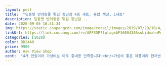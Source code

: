 ```yaml
---
layout: post 
title:  "딩동펫 반려동물 튀김 장난감 4종 세트, 혼합 색상, 1세트" 
description: 딩동펫 반려동물 튀김 장난감 ..
date: 2020-09-05 16:31:34 
img: https://static.coupangcdn.com/image/retail/images/2019/07/29/10/4/2ba4d5aa-ddd4-4c95-9d87-8d7fd3c9fee0.jpg 
linkUrl: https://link.coupang.com/re/AFFSDP?lptag=AF3600438&subid=ahnPublicAsk&pageKey=269218681&itemId=845527931&vendorItemId=5150398197&traceid=V0-113-774f8820529876e5 
categories: [1029] 
color: BD24A9 
price: 9900 
author: Ask View Shop 
cont:  "4개 만원이라 가성비는 아주 좋네용 만족합니다♡<br/>가성비 좋은 제품이라 한꺼번에 몽땅 구매하고 싶지만<br/>그게 전부 다 뽑혀서 벌써 솜이 나오더라구요ㅠㅠ<br/>그냥 있는거는 쓸랍니다ㅎㅎㅎㅎㅎ<br/>근데 얘가 인형처럼 부드러운 재질을 좋아하는데 이 장난감은 뻣뻣한 천? 재질이네요ㅠ<br/>기존에 가지고 있는 인형들에 흥미를 잃는 것 같을때 새로운 인형으로 교체해주고 있는데.<br/>.<br/><br/>너무 아쉬워요ㅠㅠ<br/>모양도 어찌나 리얼한지ㅎㅎㅎㅎ<br/>버리긴 아까워 남겨뒀다가 제가 꼬매보려구요!!<br/>벌써 두개가 사망했어요 (<br/>보니까 비슷한 다른 모양의 상품들도 여러 종류가 있는 것 같은데<br/>봉제를 약간 낚시줄 같은 딱딱한 느낌나는 걸로 마감한거 같은데<br/>비교적 저렴하다고 생각해 주문했는데<br/>삑삑이 소리는 다른 제품들 보다 작아서 덜 시끄럽고 좋아요!<br/>사진은 못찍었지만<br/>아, 참고로 저희 아가는 1.<br/>4kg 포메입니다!<br/>아가인 후추한테도 오래가지 못할 정도로 튼튼하진 못해서<br/>아직 세살 정도인 아가들이라서 그런지 인형, 특히나 삑삑이를 너무너무 좋아해요 ㅎㅎ<br/>웅크리고 있는 모습은 새우 같아서 너무 귀엽더라구요 ㅠㅠ<br/>잘 갖고 노는 편이고, 혼자서도 잘 놀지만<br/>재구매 의사는 없습니다!<br/>재봉만 튼튼히 단단히 만들어주셨으면 하는 바램입니다!<br/>전체적으로 퀄리티도 좋고 빳빳한 느낌이라 좋았는데<br/>주문한지 일주일 채 되지도 않았는데<br/>질려할때쯤 새롭게 교체하는기 좋을 것 같아서 한두달 간격으로 구매하려구요 ㅎㅎ<br/>참고하세용 )<br/>처음 받아봤을 때,<br/>크기가 생각보다 커요!!!<br/>크기도 크고 보기에도 먹음직스러워서 좋아요 ㅎㅎ<br/>특히 이 상품은 캣잎이 들어있는 상품이라서 그런지 킁킁거리면서 몇날 몇일 잘 가지고 놀아요 ㅎㅎ<br/>후추는 고작 3개월령 아가!<br/>" 
---
```

